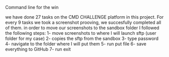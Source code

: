 Command line for the win

we have done 27 tasks on the CMD CHALLENGE platform in this project. For every 9 tasks we took a screenshot prooving, we succesfully completed all of them.
in order to move our screenshots to the sandbox folder I followed the following steps:
1- move screenshots to where I will launch sftp (user folder for my case)
2- copies the sftp from the sandbox 
3- type password
4- navigate to the folder where I will put them
5- run put file
6- save everything to GitHub
7- run exit
